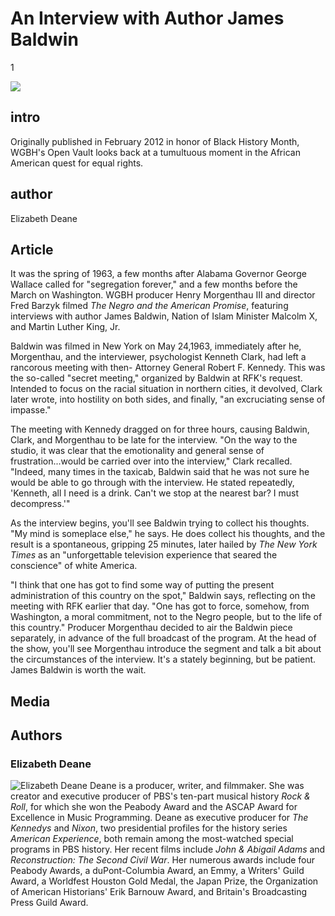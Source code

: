 # An Interview with Author James Baldwin

1

![](https://s3.amazonaws.com/openvault.wgbh.org/scholar_exhibits/james_baldwin/james_baldwin_554x340-q-50.jpg)

## intro

Originally published in February 2012 in honor of Black History Month, WGBH's Open Vault looks back at a tumultuous moment in the African American quest for equal rights.

## author

Elizabeth Deane

## Article

It was the spring of 1963, a few months after Alabama Governor George Wallace called for "segregation forever," and a few months before the March on Washington. WGBH producer Henry Morgenthau III and director Fred Barzyk filmed *The Negro and the American Promise*, featuring interviews with author James Baldwin, Nation of Islam Minister Malcolm X, and Martin Luther King, Jr.

Baldwin was filmed in New York on May 24,1963, immediately after he, Morgenthau, and the interviewer, psychologist Kenneth Clark, had left a rancorous meeting with then- Attorney General Robert F. Kennedy. This was the so-called "secret meeting," organized by Baldwin at RFK's request. Intended to focus on the racial situation in northern cities, it devolved, Clark later wrote, into hostility on both sides, and finally, "an excruciating sense of impasse."

The meeting with Kennedy dragged on for three hours, causing Baldwin, Clark, and Morgenthau to be late for the interview. "On the way to the studio, it was clear that the emotionality and general sense of frustration...would be carried over into the interview," Clark recalled. "Indeed, many times in the taxicab, Baldwin said that he was not sure he would be able to go through with the interview. He stated repeatedly, 'Kenneth, all I need is a drink. Can't we stop at the nearest bar? I must decompress.'"

As the interview begins, you'll see Baldwin trying to collect his thoughts. "My mind is someplace else," he says. He does collect his thoughts, and the result is a spontaneous, gripping 25 minutes, later hailed by *The New York Times* as an "unforgettable television experience that seared the conscience" of white America.

"I think that one has got to find some way of putting the present administration of this country on the spot," Baldwin says, reflecting on the meeting with RFK earlier that day. "One has got to force, somehow, from Washington, a moral commitment, not to the Negro people, but to the life of this country." Producer Morgenthau decided to air the Baldwin piece separately, in advance of the full broadcast of the program. At the head of the show, you'll see Morgenthau introduce the segment and talk a bit about the circumstances of the interview. It's a stately beginning, but be patient. James Baldwin is worth the wait.

## Media

[](http://localhost:3000/catalog?f[scholar_exhibits][]=james_baldwin)

## Authors

### Elizabeth Deane

![Elizabeth Deane](https://s3.amazonaws.com/openvault.wgbh.org/scholar_exhibits/headshots/deane_headshot.png)
Deane is a producer, writer, and filmmaker. She was creator and executive producer of PBS's ten-part musical history *Rock & Roll*, for which she won the Peabody Award and the ASCAP Award for Excellence in Music Programming. Deane as executive producer for *The Kennedys* and *Nixon*, two presidential profiles for the history series *American Experience*, both remain among the most-watched special programs in PBS history. Her recent films include *John & Abigail Adams* and *Reconstruction: The Second Civil War*. Her numerous awards include four Peabody Awards, a duPont-Columbia Award, an Emmy, a Writers' Guild Award, a Worldfest Houston Gold Medal, the Japan Prize, the Organization of American Historians' Erik Barnouw Award, and Britain's Broadcasting Press Guild Award.
